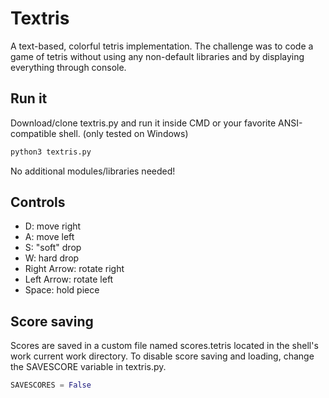 # Textris

A text-based, colorful tetris implementation.
The challenge was to code a game of tetris without using any non-default libraries and by displaying everything through console.

## Run it

Download/clone textris.py and run it inside CMD or your favorite ANSI-compatible shell. (only tested on Windows)
```bash
python3 textris.py
```
No additional modules/libraries needed!

## Controls

- D: move right
- A: move left
- S: "soft" drop
- W: hard drop
- Right Arrow: rotate right
- Left Arrow: rotate left
- Space: hold piece


## Score saving

Scores are saved in a custom file named scores.tetris located in the shell's work current work directory.
To disable score saving and loading, change the SAVESCORE variable in textris.py.

```python
SAVESCORES = False
```